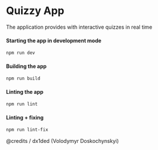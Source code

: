 # Quizzy App

The application provides with interactive quizzes in real time

#### Starting the app in development mode 

```bash
npm run dev
```

#### Building the app

```bash
npm run build
```

#### Linting the app

```bash
npm run lint
```

#### Linting + fixing

```bash
npm run lint-fix
```

@credits / dx1ded (Volodymyr Doskochynskyi)
